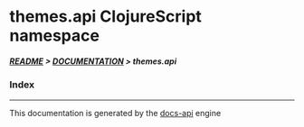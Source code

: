 
# themes.api ClojureScript namespace

##### [README](../../../README.md) > [DOCUMENTATION](../../COVER.md) > themes.api

### Index

---

This documentation is generated by the [docs-api](https://github.com/bithandshake/docs-api) engine

